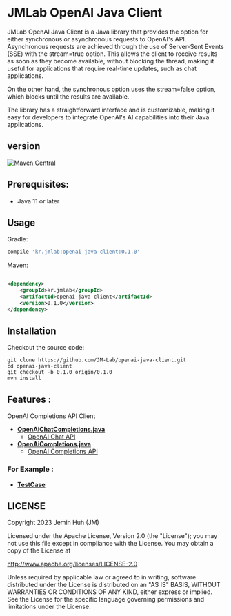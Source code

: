 JMLab OpenAI Java Client
========================
JMLab OpenAI Java Client is a Java library that provides the option for either synchronous or asynchronous requests to
OpenAI's API. Asynchronous requests are achieved through the use of Server-Sent Events (SSE) with the stream=true
option. This allows the client to receive results as soon as they become available, without blocking the thread, making
it useful for applications that require real-time updates, such as chat applications.

On the other hand, the synchronous option uses the stream=false option, which blocks until the results are available.

The library has a straightforward interface and is customizable, making it easy for developers to integrate OpenAI's AI
capabilities into their Java applications.

## version

[![Maven Central](https://maven-badges.herokuapp.com/maven-central/kr.jmlab/openai-java-client/badge.svg)](http://search.maven.org/#artifactdetails%7Ckr.jmlab%7Copenai-java-client%7C0.1.0%7Cjar)

## Prerequisites:

* Java 11 or later

## Usage

Gradle:

```groovy
compile 'kr.jmlab:openai-java-client:0.1.0'
```

Maven:

```xml

<dependency>
    <groupId>kr.jmlab</groupId>
    <artifactId>openai-java-client</artifactId>
    <version>0.1.0</version>
</dependency>
```

## Installation

Checkout the source code:

    git clone https://github.com/JM-Lab/openai-java-client.git
    cd openai-java-client
    git checkout -b 0.1.0 origin/0.1.0
    mvn install

## Features :

OpenAI Completions API Client
* **[OpenAiChatCompletions.java](https://github.com/JM-Lab/openai-java-client/tree/master/src/main/java/kr/jm/openai/OpenAiChatCompletions.java)**
  * [OpenAI Chat API](https://platform.openai.com/docs/api-reference/chat)
* **[OpenAiCompletions.java](https://github.com/JM-Lab/openai-java-client/tree/master/src/main/java/kr/jm/openai/OpenAiCompletions.java)**
  * [OpenAI Completions API](https://platform.openai.com/docs/api-reference/completions)

### For Example :

* **[TestCase](https://github.com/JM-Lab/openai-java-client/tree/master/src/test/java/kr/jm/openai)**

## LICENSE

Copyright 2023 Jemin Huh (JM)

Licensed under the Apache License, Version 2.0 (the "License");
you may not use this file except in compliance with the License.
You may obtain a copy of the License at

<http://www.apache.org/licenses/LICENSE-2.0>

Unless required by applicable law or agreed to in writing, software
distributed under the License is distributed on an "AS IS" BASIS,
WITHOUT WARRANTIES OR CONDITIONS OF ANY KIND, either express or implied.
See the License for the specific language governing permissions and
limitations under the License.